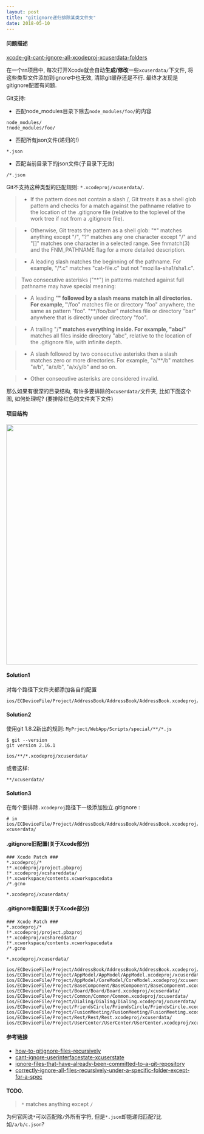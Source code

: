 ```yaml
---
layout: post
title: "gitignore递归排除某类文件夹"
date: 2018-05-10
---
```


#### 问题描述

[xcode-git-cant-ignore-all-xcodeproj-xcuserdata-folders](https://stackoverflow.com/questions/50264876/xcode-git-cant-ignore-all-xcodeproj-xcuserdata-folders)

在一个rn项目中, 每次打开Xcode就会自动**生成/修改**一些`xcuserdata/`下文件, 将这些类型文件添加到ignore中也无效, 清除git缓存还是不行. 最终才发现是gitignore配置有问题.

Git支持:

- 匹配node_modules目录下除去`node_modules/foo/`的内容

```
node_modules/
!node_modules/foo/
```
- 匹配所有json文件(递归的!)

```
*.json
```

- 匹配当前目录下的json文件(子目录下无效)

```
/*.json
```

Git不支持这种类型的匹配规则: `*.xcodeproj/xcuserdata/`.

> - If the pattern does not contain a slash /, Git treats it as a shell glob pattern and checks for a match against the pathname relative to the location of the .gitignore file (relative to the toplevel of the work tree if not from a .gitignore file).

> - Otherwise, Git treats the pattern as a shell glob: "*" matches anything except "/", "?" matches any one character except "/" and "[]" matches one character in a selected range. See fnmatch(3) and the FNM_PATHNAME flag for a more detailed description.

> - A leading slash matches the beginning of the pathname. For example, "/*.c" matches "cat-file.c" but not "mozilla-sha1/sha1.c".

> Two consecutive asterisks ("**") in patterns matched against full pathname may have special meaning:

> - A leading "**" followed by a slash means match in all directories. For example, "**/foo" matches file or directory "foo" anywhere, the same as pattern "foo". "**/foo/bar" matches file or directory "bar" anywhere that is directly under directory "foo".

> - A trailing "/**" matches everything inside. For example, "abc/**" matches all files inside directory "abc", relative to the location of the .gitignore file, with infinite depth.

> - A slash followed by two consecutive asterisks then a slash matches zero or more directories. For example, "a/**/b" matches "a/b", "a/x/b", "a/x/y/b" and so on.

> - Other consecutive asterisks are considered invalid.

那么如果有很深的目录结构, 有许多要排除的`xcuserdata/`文件夹, 比如下面这个图, 如何处理呢?
(要排除红色的文件夹下文件)


#### 项目结构

<img src="http://o7bkcj7d7.bkt.clouddn.com/markdown/1525927066535.png" width="632"/>

#### Solution1

对每个路径下文件夹都添加各自的配置

```
ios/ECDeviceFile/Project/AddressBook/AddressBook/AddressBook.xcodeproj/xcuserdata/
```

#### Solution2

使用git 1.8.2新出的规则: `MyPrject/WebApp/Scripts/special/**/*.js`

```
$ git --version
git version 2.16.1
```

```
ios/**/*.xcodeproj/xcuserdata/
```

或者这样:

```
**/xcuserdata/
```

#### Solution3

在每个要排除`.xcodeproj`路径下一级添加独立.gitignore :

```
# in ios/ECDeviceFile/Project/AddressBook/AddressBook/AddressBook.xcodeproj/
xcuserdata/
```



#### .gitignore旧配置(关于Xcode部分)

```
### Xcode Patch ###
*.xcodeproj/*
!*.xcodeproj/project.pbxproj
!*.xcodeproj/xcshareddata/
!*.xcworkspace/contents.xcworkspacedata
/*.gcno

*.xcodeproj/xcuserdata/

```

#### .gitignore新配置(关于Xcode部分)

```
### Xcode Patch ###
*.xcodeproj/*
!*.xcodeproj/project.pbxproj
!*.xcodeproj/xcshareddata/
!*.xcworkspace/contents.xcworkspacedata
/*.gcno

*.xcodeproj/xcuserdata/

ios/ECDeviceFile/Project/AddressBook/AddressBook/AddressBook.xcodeproj/xcuserdata/
ios/ECDeviceFile/Project/AppModel/AppModel/AppModel.xcodeproj/xcuserdata/
ios/ECDeviceFile/Project/AppModel/CoreModel/CoreModel.xcodeproj/xcuserdata/
ios/ECDeviceFile/Project/BaseComponent/BaseComponent/BaseComponent.xcodeproj/xcuserdata/
ios/ECDeviceFile/Project/Board/Board/Board.xcodeproj/xcuserdata/
ios/ECDeviceFile/Project/Common/Common/Common.xcodeproj/xcuserdata/
ios/ECDeviceFile/Project/Dialing/Dialing/Dialing.xcodeproj/xcuserdata/
ios/ECDeviceFile/Project/FriendsCircle/FriendsCircle/FriendsCircle.xcodeproj/xcuserdata/
ios/ECDeviceFile/Project/FusionMeeting/FusionMeeting/FusionMeeting.xcodeproj/xcuserdata/
ios/ECDeviceFile/Project/Rest/Rest/Rest.xcodeproj/xcuserdata/
ios/ECDeviceFile/Project/UserCenter/UserCenter/UserCenter.xcodeproj/xcuserdata/

```

#### 参考链接

- [how-to-gitignore-files-recursively](https://stackoverflow.com/questions/16550688/how-to-gitignore-files-recursively)
- [cant-ignore-userinterfacestate-xcuserstate](https://stackoverflow.com/questions/6564257/cant-ignore-userinterfacestate-xcuserstate)
- [ignore-files-that-have-already-been-committed-to-a-git-repository](https://stackoverflow.com/questions/1139762/ignore-files-that-have-already-been-committed-to-a-git-repository)
- [correctly-ignore-all-files-recursively-under-a-specific-folder-except-for-a-spec](https://stackoverflow.com/questions/17812717/correctly-ignore-all-files-recursively-under-a-specific-folder-except-for-a-spec)


#### TODO.

> `*` matches anything except `/`

为何官网说`*`可以匹配除`/`外所有字符, 但是`*.json`却能递归匹配?比如`/a/b/c.json`?
